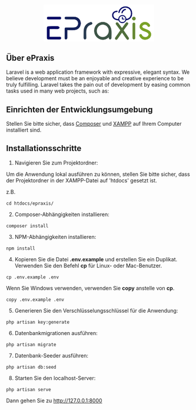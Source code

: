 <p align="center"><img src="assets/../public/assets/images/logo.png"width="300"></p>

<!-- <p align="center">
<a href="https://travis-ci.org/laravel/framework"><img src="https://travis-ci.org/laravel/framework.svg" alt="Build Status"></a>
<a href="https://packagist.org/packages/laravel/framework"><img src="https://poser.pugx.org/laravel/framework/d/total.svg" alt="Total Downloads"></a>
<a href="https://packagist.org/packages/laravel/framework"><img src="https://poser.pugx.org/laravel/framework/v/stable.svg" alt="Latest Stable Version"></a>
<a href="https://packagist.org/packages/laravel/framework"><img src="https://poser.pugx.org/laravel/framework/license.svg" alt="License"></a>
</p>  -->

## Über ePraxis

Laravel is a web application framework with expressive, elegant syntax. We believe development must be an enjoyable and creative experience to be truly fulfilling. Laravel takes the pain out of development by easing common tasks used in many web projects, such as:

<!-- - [Simple, fast routing engine](https://laravel.com/docs/routing).
- [Powerful dependency injection container](https://laravel.com/docs/container).
- Multiple back-ends for [session](https://laravel.com/docs/session) and [cache](https://laravel.com/docs/cache) storage.
- Expressive, intuitive [database ORM](https://laravel.com/docs/eloquent).
- Database agnostic [schema migrations](https://laravel.com/docs/migrations).
- [Robust background job processing](https://laravel.com/docs/queues).
- [Real-time event broadcasting](https://laravel.com/docs/broadcasting).

Laravel is accessible, powerful, and provides tools required for large, robust applications. -->

## Einrichten der Entwicklungsumgebung

Stellen Sie bitte sicher, dass [Composer](https://getcomposer.org/) und [XAMPP](https://www.apachefriends.org) auf Ihrem Computer installiert sind.
<!-- Laravel has the most extensive and thorough [documentation](https://laravel.com/docs) and video tutorial library of all modern web application frameworks, making it a breeze to get started with the framework.

If you don't feel like reading, [Laracasts](https://laracasts.com) can help. Laracasts contains over 1500 video tutorials on a range of topics including Laravel, modern PHP, unit testing, and JavaScript. Boost your skills by digging into our comprehensive video library. -->

## Installationsschritte

<!-- We would like to extend our thanks to the following sponsors for funding Laravel development. If you are interested in becoming a sponsor, please visit the Laravel [Patreon page](https://patreon.com/taylorotwell).

- **[Vehikl](https://vehikl.com/)**

- [SOFTonSOFA](https://softonsofa.com/) -->
1. Navigieren Sie zum Projektordner:

Um die Anwendung lokal ausführen zu können, stellen Sie bitte sicher, dass der Projektordner in der XAMPP-Datei auf 'htdocs' gesetzt ist.

z.B.
```console
cd htdocs/epraxis/
```
2. Composer-Abhängigkeiten installieren:
```console
composer install
```
3. NPM-Abhängigkeiten installieren:
```console
npm install
```
4. Kopieren Sie die Datei **.env.example** und erstellen Sie ein Duplikat. Verwenden Sie den Befehl **cp** für Linux- oder Mac-Benutzer.
```console
cp .env.example .env
```
Wenn Sie Windows verwenden, verwenden Sie **copy** anstelle von **cp**.
```console
copy .env.example .env
```
5. Generieren Sie den Verschlüsselungsschlüssel für die Anwendung:
```console
php artisan key:generate
```
6. Datenbankmigrationen ausführen:
```console
php artisan migrate
```

7. Datenbank-Seeder ausführen:
```console
php artisan db:seed
```  
8. Starten Sie den localhost-Server:
```console
php artisan serve
```  
Dann gehen Sie zu http://127.0.0.1:8000
<!-- ## Contributing

Thank you for considering contributing to the Laravel framework! The contribution guide can be found in the [Laravel documentation](https://laravel.com/docs/contributions).

## Code of Conduct

In order to ensure that the Laravel community is welcoming to all, please review and abide by the [Code of Conduct](https://laravel.com/docs/contributions#code-of-conduct).

## Security Vulnerabilities

If you discover a security vulnerability within Laravel, please send an e-mail to Taylor Otwell via [taylor@laravel.com](mailto:taylor@laravel.com). All security vulnerabilities will be promptly addressed.

## License

The Laravel framework is open-sourced software licensed under the [MIT license](https://opensource.org/licenses/MIT). -->
